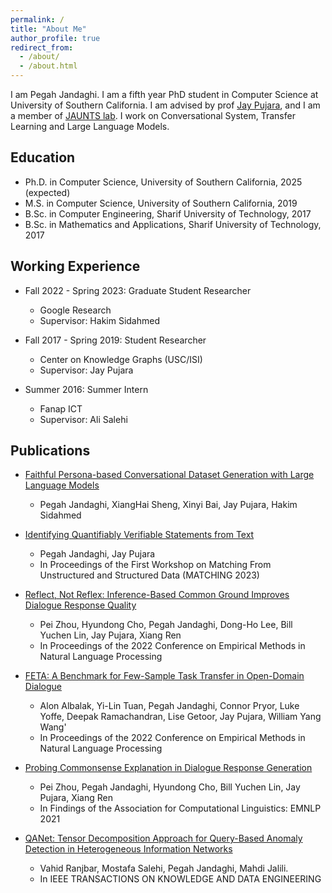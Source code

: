 ```yaml
---
permalink: /
title: "About Me"
author_profile: true
redirect_from: 
  - /about/
  - /about.html
---
```


I am Pegah Jandaghi. I am a fifth year PhD student in Computer Science at University of Southern California. 
I am advised by prof [Jay Pujara](https://www.jaypujara.org/), and I am a member of [JAUNTS lab](https://www.jauntslab.org/index.html). 
I work on Conversational System, Transfer Learning and Large Language Models.

Education
------
* Ph.D. in Computer Science, University of Southern California, 2025 (expected)
* M.S. in Computer Science, University of Southern California, 2019
* B.Sc. in Computer Engineering, Sharif University of Technology, 2017
* B.Sc. in Mathematics and Applications, Sharif University of Technology, 2017

Working Experience
------
* Fall 2022 - Spring 2023: Graduate Student Researcher
  * Google Research
  * Supervisor: Hakim Sidahmed

* Fall 2017 - Spring 2019: Student Researcher
  * Center on Knowledge Graphs (USC/ISI)
  * Supervisor: Jay Pujara

* Summer 2016: Summer Intern
  * Fanap ICT 
  * Supervisor: Ali Salehi

Publications
------

* [Faithful Persona-based Conversational Dataset Generation with Large Language Models](https://arxiv.org/abs/2312.10007.pdf)
  * Pegah Jandaghi, XiangHai Sheng, Xinyi Bai, Jay Pujara, Hakim Sidahmed

* [Identifying Quantifiably Verifiable Statements from Text](https://aclanthology.org/2023.matching-1.2.pdf)
  * Pegah Jandaghi, Jay Pujara
  * In Proceedings of the First Workshop on Matching From Unstructured and Structured Data (MATCHING 2023)

* [Reflect, Not Reflex: Inference-Based Common Ground Improves Dialogue Response Quality](https://aclanthology.org/2022.emnlp-main.714.pdf)
  * Pei Zhou, Hyundong Cho, Pegah Jandaghi, Dong-Ho Lee, Bill Yuchen Lin, Jay Pujara, Xiang Ren
  * In Proceedings of the 2022 Conference on Empirical Methods in Natural Language Processing

* [FETA: A Benchmark for Few-Sample Task Transfer in Open-Domain Dialogue](https://aclanthology.org/2022.emnlp-main.751.pdf)
  * Alon Albalak, Yi-Lin Tuan, Pegah Jandaghi, Connor Pryor, Luke Yoffe, Deepak Ramachandran, Lise Getoor, Jay Pujara, William Yang Wang' 
  * In Proceedings of the 2022 Conference on Empirical Methods in Natural Language Processing

* [Probing Commonsense Explanation in Dialogue Response Generation](https://aclanthology.org/2021.findings-emnlp.349.pdf)
  * Pei Zhou, Pegah Jandaghi, Hyundong Cho, Bill Yuchen Lin, Jay Pujara, Xiang Ren
  * In Findings of the Association for Computational Linguistics: EMNLP 2021

* [QANet: Tensor Decomposition Approach for Query-Based Anomaly Detection in Heterogeneous Information Networks](https://ieeexplore.ieee.org/stamp/stamp.jsp?tp=&arnumber=8488508&tag=1)
  * Vahid Ranjbar, Mostafa Salehi, Pegah Jandaghi, Mahdi Jalili.
  * In IEEE TRANSACTIONS ON KNOWLEDGE AND DATA ENGINEERING
